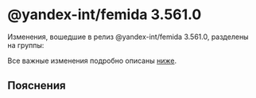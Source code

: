 # @yandex-int/femida 3.561.0

<!-- ЧЕЛОВЕЧЕСКОЕ ВСТУПЛЕНИЕ -->

Изменения, вошедшие в релиз @yandex-int/femida 3.561.0, разделены на группы:

Все важные изменения подробно описаны [ниже](#Пояснения).

## Пояснения

